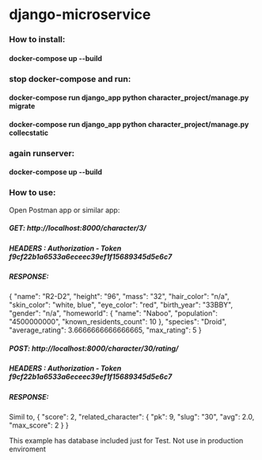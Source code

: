 # django-microservice


### How to install:
#### docker-compose up --build 


### stop docker-compose and run:

#### docker-compose run django_app python character_project/manage.py migrate
#### docker-compose run django_app python character_project/manage.py collecstatic
### again runserver:
#### docker-compose up --build 


### How to use:

Open Postman app or similar app:

##### GET: http://localhost:8000/character/3/
##### HEADERS : Authorization - Token f9cf22b1a6533a6eceec39ef1f15689345d5e6c7

##### RESPONSE:
{
    "name": "R2-D2",
    "height": "96",
    "mass": "32",
    "hair_color": "n/a",
    "skin_color": "white, blue",
    "eye_color": "red",
    "birth_year": "33BBY",
    "gender": "n/a",
    "homeworld": {
        "name": "Naboo",
        "population": "4500000000",
        "known_residents_count": 10
    },
    "species": "Droid",
    "average_rating": 3.6666666666666665,
    "max_rating": 5
}

##### POST: http://localhost:8000/character/30/rating/
##### HEADERS : Authorization - Token f9cf22b1a6533a6eceec39ef1f15689345d5e6c7


##### RESPONSE:
Simil to, 
{
    "score": 2,
    "related_character": {
        "pk": 9,
        "slug": "30",
        "avg": 2.0,
        "max_score": 2
    }
}


This example has database included just for Test. Not use in production enviroment

